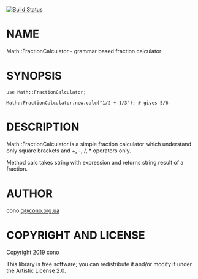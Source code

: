 [![Build Status](https://travis-ci.org/cono/p6-math-fractioncalculator.svg?branch=master)](https://travis-ci.org/cono/p6-math-fractioncalculator)

NAME
====

Math::FractionCalculator - grammar based fraction calculator

SYNOPSIS
========

```perl6
use Math::FractionCalculator;

Math::FractionCalculator.new.calc("1/2 + 1/3"); # gives 5/6
```

DESCRIPTION
===========

Math::FractionCalculator is a simple fraction calculator which understand only square brackets and +, -, /, * operators only.

Method calc takes string with expression and returns string result of a fraction.

AUTHOR
======

cono <q@cono.org.ua>

COPYRIGHT AND LICENSE
=====================

Copyright 2019 cono

This library is free software; you can redistribute it and/or modify it under the Artistic License 2.0.

